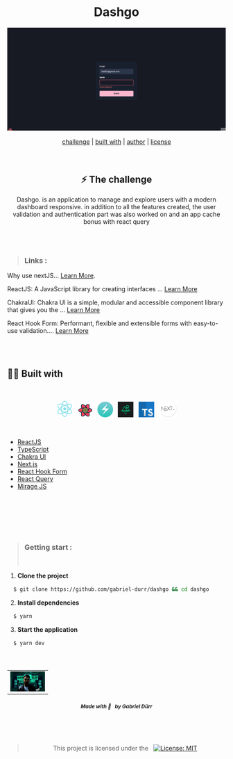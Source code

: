 <h1 align="center" class="line-1 anim-typewriter">Dashgo</h1>

<div align="center">
        <img align="center" src="./.github/dashgo.gif" alt="Imagem do projeto"> 
        
        
</div>

<br/>

<div align="center"  class="links">
        <a href="#challenge">challenge</a> |
        <a href="#built_with">built with</a> |
        <a href="#author">author</a> |
        <a href="#license">license</a> 
</div>

<br/>
<br/>

<h2 id="challenge"  align="center">⚡ The challenge </h2>

<div align="center">
        <p>Dashgo. is an application to manage and explore users with a modern dashboard responsive. in addition to all the features created, the user validation and authentication part was also worked on and an app cache bonus with react query  </p>
</div>

<br/><br/>

> <h3> Links : </h3>

Why use nextJS... [Learn More](https://nextjs.org/learn/foundations/about-nextjs/what-is-nextjs#:~:text=js%3F-,Next.,and%20optimizations%20for%20your%20application. "Clique para ser redirecionado!").

ReactJS: A JavaScript library for creating interfaces ... [Learn More](https://pt-br.reactjs.org/ "Clique para ser redirecionado!")

ChakraUI: Chakra UI is a simple, modular and accessible component library that gives you the ... [Learn More](https://chakra-ui.com/ "Clique para ser redirecionado!")

React Hook Form: Performant, flexible and extensible forms with easy-to-use validation.... [Learn More](https://react-hook-form.com/get-started/ "Clique para ser redirecionado!")


<br/><br/>

<h2 id="built_with"> 🧙‍♂️ Built with</h2>

<br>

<div align="center" class="container-icons">

<p float="left">

<img id="REACTJS"  src="./.github/reactjs.png" width="39px"   hspace="4"/>

<img id="REACTQUERY" src="./.github/reactquery.png" width="32px"  hspace="4"/>
                                                                   
<img id="CHAKRA-UI"  src="./.github/chakraui.png" width="36px"  hspace="4"/>
                                                                          
<img id="MIRAGEJS" src="./.github/miragejs.png" width="36px"  hspace="4"/> 
                                                           
<img align="TYPESCRIPT"  src="./.github/typescript.png" width="36px"  hspace="4"/>

<img id="NEXTJS"  src="./.github/nextjs.webp" width="40px"  hspace="4"/>


</p>
        
</div>

</br> 

- [ReactJS](https://reactjs.org/)
- [TypeScript](https://www.typescriptlang.org/)
- [Chakra UI](https://chakra-ui.com/)
- [Next.js](https://nextjs.org/)
- [React Hook Form](https://react-hook-form.com/)
- [React Query](https://react-query.tanstack.com/)
- [Mirage JS](https://miragejs.com/)


<br>

<br/>
<br/>
<br/>
<br/>

> <h3> Getting start : </h3>
> <br/>

<div>

1. <b>Clone the project</b>

```bash
  $ git clone https://github.com/gabriel-durr/dashgo && cd dashgo
```

2. <b>Install dependencies</b>

```bash
  $ yarn 
```

3. <b>Start the application</b>

```bash
  $ yarn dev
```

</div>

<br>

<h5 id = "author" align="center"></h5>

<table align="center">
  <tr>
      <td>
      <a href="https://github.com/gabriel-durr">
        <img src="./.github/avatar.png" width="80px;" alt="Image Gabriel Dürr Author"/><br>
      </a>
      </td>
  </tr>
</table>

<div align="center">
        <sub><b><em>Made with 💜&ensp; by Gabriel Dürr </em></b></sub>
</div>

<br/>
<br/>
<br/>

<h2></h2>

<div align="center">
        
<h3 id="license" ></h3>

> This project is licensed under the &nbsp; [![License: MIT](https://img.shields.io/badge/License-MIT-yellow.svg)](LICENSE)

</div>
